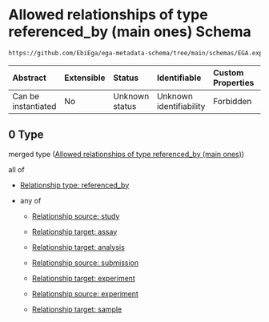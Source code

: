 # Allowed relationships of type referenced\_by (main ones) Schema

```txt
https://github.com/EbiEga/ega-metadata-schema/tree/main/schemas/EGA.experiment.json#/properties/experiment_relationships/items/allOf/1/anyOf/0
```



| Abstract            | Extensible | Status         | Identifiable            | Custom Properties | Additional Properties | Access Restrictions | Defined In                                                                           |
| :------------------ | :--------- | :------------- | :---------------------- | :---------------- | :-------------------- | :------------------ | :----------------------------------------------------------------------------------- |
| Can be instantiated | No         | Unknown status | Unknown identifiability | Forbidden         | Allowed               | none                | [EGA.experiment.json\*](../../../schemas/EGA.experiment.json "open original schema") |

## 0 Type

merged type ([Allowed relationships of type referenced\_by (main ones)](ega-9-properties-experiment-relationships-items-allof-relationship-constraints-for-an-experiment-anyof-allowed-relationships-of-type-referenced_by-main-ones.md))

all of

*   [Relationship type: referenced_by](ega-12-definitions-relationship-type-referenced_by.md "check type definition")

*   any of

    *   [Relationship source: study](ega-12-definitions-relationship-source-study.md "check type definition")

    *   [Relationship target: assay](ega-12-definitions-relationship-target-assay.md "check type definition")

    *   [Relationship target: analysis](ega-12-definitions-relationship-target-analysis.md "check type definition")

    *   [Relationship source: submission](ega-12-definitions-relationship-source-submission.md "check type definition")

    *   [Relationship target: experiment](ega-12-definitions-relationship-target-experiment.md "check type definition")

    *   [Relationship source: experiment](ega-12-definitions-relationship-source-experiment.md "check type definition")

    *   [Relationship target: sample](ega-12-definitions-relationship-target-sample.md "check type definition")
